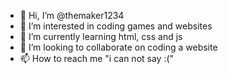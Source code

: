 - 👋 Hi, I’m @themaker1234
- 👀 I’m interested in coding games and websites
- 🌱 I’m currently learning html, css and js
- 💞️ I’m looking to collaborate on coding a website 
- 📫 How to reach me "i can not say :("

<!---
themaker1234/themaker1234 is a ✨ special ✨ repository because its `README.md` (this file) appears on your GitHub profile.
You can click the Preview link to take a look at your changes.
--->

